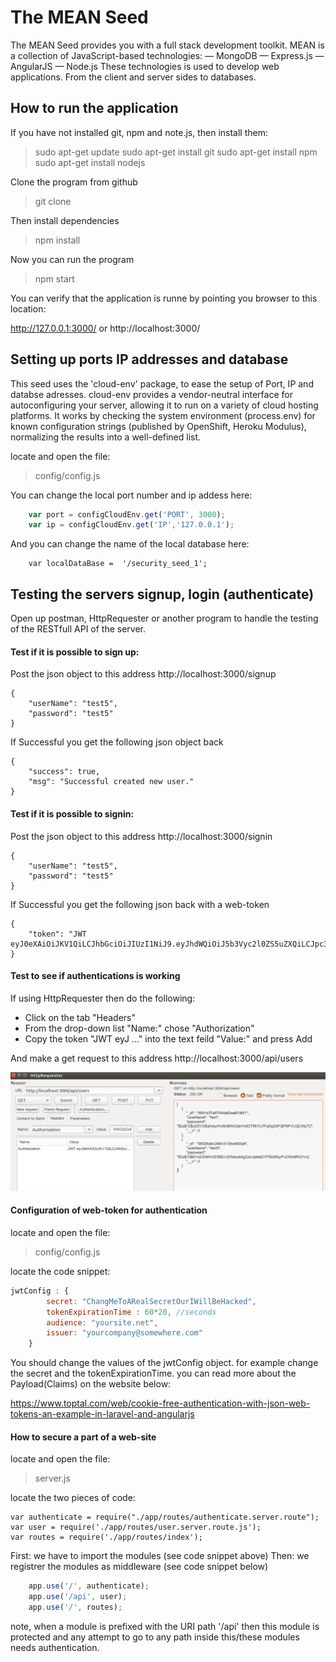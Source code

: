 # The MEAN Seed

The MEAN Seed provides you with a full stack development toolkit.
MEAN is a collection of JavaScript-based technologies:
 — MongoDB
 — Express.js
 — AngularJS
 — Node.js
These technologies is used to develop web applications. From the client and server sides to databases.


## How to run the application
If you have not installed git, npm and note.js, then install them:
> sudo apt-get update
> sudo apt-get install git
> sudo apt-get install npm
> sudo apt-get install nodejs

Clone the program from github
> git clone <url>

Then install dependencies
> npm install

Now you can run the program
> npm start


You can verify that the application is runne by pointing you browser to this location:

http://127.0.0.1:3000/  or   http://localhost:3000/


## Setting up ports IP addresses and database
This seed uses the 'cloud-env' package, to ease the setup of Port, IP and databse adresses.
cloud-env provides a vendor-neutral interface for autoconfiguring your server, allowing it to run on a variety of cloud hosting platforms.
It works by checking the system environment (process.env) for known configuration strings (published by OpenShift, Heroku Modulus), normalizing the results into a well-defined list.

locate and open the file:
> config/config.js

You can change the local port number and ip addess here:
```javascript
    var port = configCloudEnv.get('PORT', 3000);
    var ip = configCloudEnv.get('IP','127.0.0.1');
```


And you can change the name of the local database here:
```
    var localDataBase =  '/security_seed_1';
```



## Testing the servers signup, login (authenticate)

Open up postman, HttpRequester or another program to handle the testing of the RESTfull API of the server.

#### Test if it is possible to sign up:
Post the json object to this address
http://localhost:3000/signup
```
{
	"userName": "test5",
	"password": "test5"
}
```

If Successful you get the following json object back
```
{
    "success": true,
    "msg": "Successful created new user."
}
```


#### Test if it is possible to signin:
Post the json object to this address
http://localhost:3000/signin
```
{
	"userName": "test5",
	"password": "test5"
}
```

If Successful you get the following json back with a web-token
```
{
    "token": "JWT eyJ0eXAiOiJKV1QiLCJhbGciOiJIUzI1NiJ9.eyJhdWQiOiJ5b3Vyc2l0ZS5uZXQiLCJpc3MiOiJ5b3VyY29tcGFueUBzb21ld2hlcmUuY29tIiwiaWF0IjoxNDgxMzc3OTM2LjQ5NCwiZXhwIjoxNDgxMzc5MTM2LjQ5NCwic3ViIjoidGVzdDUifQ.OTMqb7YhXtjY7Itj4irYIgm1_BYfWzr7m06QXBRPdTQ"
}
```

#### Test to see if authentications is working
If using HttpRequester then do the following:
* Click on the tab "Headers"
* From the drop-down list "Name:" chose "Authorization"
* Copy the token "JWT eyJ ..." into the text feild "Value:" and press Add

And make a get request to this address
http://localhost:3000/api/users

![Alt text](HttpRequester_authorization.png "picture of HttpRequester")


#### Configuration of web-token for authentication

locate and open the file:
> config/config.js

locate the code snippet:
```javascript
jwtConfig : {
        secret: "ChangMeToARealSecretOurIWillBeHacked",
        tokenExpirationTime : 60*20, //seconds
        audience: "yoursite.net",
        issuer: "yourcompany@somewhere.com"
    }
```

You should change the values of the jwtConfig object. for example change
the secret and the tokenExpirationTime.
you can read more about the Payload(Claims) on the website below: 


https://www.toptal.com/web/cookie-free-authentication-with-json-web-tokens-an-example-in-laravel-and-angularjs


#### How to secure a part of a web-site
locate and open the file:
> server.js

locate the two pieces of code:

```
var authenticate = require("./app/routes/authenticate.server.route");
var user = require('./app/routes/user.server.route.js');
var routes = require('./app/routes/index');
```
First: we have to import the modules (see code snippet above)
Then: we registrer the modules as middleware (see code snippet below)

```javascript
    app.use('/', authenticate);
    app.use('/api', user);
    app.use('/', routes);
```

note, when a module is prefixed with the URI path '/api' then this 
module is protected and any attempt to go to any path inside this/these 
modules needs authentication.


